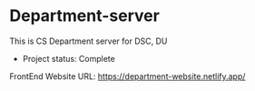 # Department-server
This is CS Department server for DSC, DU
 - Project status: Complete

FrontEnd Website URL: https://department-website.netlify.app/
